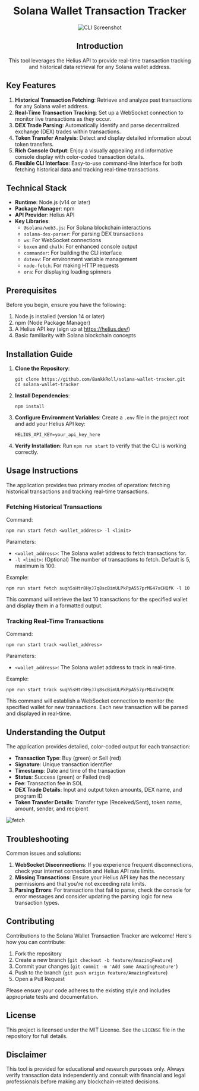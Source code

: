 <div align="center">

<h1>Solana Wallet Transaction Tracker</h1>

<img src="https://github.com/user-attachments/assets/92136b5b-e2b8-4292-9c10-9d49ccac9dc2" alt="CLI Screenshot" style="max-width: 100%;">

<h2>Introduction</h2>

<p style="max-width: 600px; margin: 0 auto;">
This tool leverages the Helius API to provide real-time transaction tracking and historical data retrieval for any Solana wallet address.
</p>

</div>

## Key Features

1. **Historical Transaction Fetching**: Retrieve and analyze past transactions for any Solana wallet address.
2. **Real-Time Transaction Tracking**: Set up a WebSocket connection to monitor live transactions as they occur.
3. **DEX Trade Parsing**: Automatically identify and parse decentralized exchange (DEX) trades within transactions.
4. **Token Transfer Analysis**: Detect and display detailed information about token transfers.
5. **Rich Console Output**: Enjoy a visually appealing and informative console display with color-coded transaction details.
6. **Flexible CLI Interface**: Easy-to-use command-line interface for both fetching historical data and tracking real-time transactions.

## Technical Stack

- **Runtime**: Node.js (v14 or later)
- **Package Manager**: npm
- **API Provider**: Helius API
- **Key Libraries**:
  - `@solana/web3.js`: For Solana blockchain interactions
  - `solana-dex-parser`: For parsing DEX transactions
  - `ws`: For WebSocket connections
  - `boxen` and `chalk`: For enhanced console output
  - `commander`: For building the CLI interface
  - `dotenv`: For environment variable management
  - `node-fetch`: For making HTTP requests
  - `ora`: For displaying loading spinners

## Prerequisites

Before you begin, ensure you have the following:

1. Node.js installed (version 14 or later)
2. npm (Node Package Manager)
3. A Helius API key (sign up at https://helius.dev/)
4. Basic familiarity with Solana blockchain concepts

## Installation Guide

1. **Clone the Repository**:
   ```
   git clone https://github.com/BankkRoll/solana-wallet-tracker.git
   cd solana-wallet-tracker
   ```

2. **Install Dependencies**:
   ```
   npm install
   ```

3. **Configure Environment Variables**:
   Create a `.env` file in the project root and add your Helius API key:
   ```
   HELIUS_API_KEY=your_api_key_here
   ```

4. **Verify Installation**:
   Run `npm run start` to verify that the CLI is working correctly.

## Usage Instructions

The application provides two primary modes of operation: fetching historical transactions and tracking real-time transactions.

### Fetching Historical Transactions

Command:
```
npm run start fetch <wallet_address> -l <limit>
```

Parameters:
- `<wallet_address>`: The Solana wallet address to fetch transactions for.
- `-l <limit>`: (Optional) The number of transactions to fetch. Default is 5, maximum is 100.

Example:
```
npm run start fetch suqh5sHtr8HyJ7q8scBimULPkPpA557prMG47xCHQfK -l 10
```

This command will retrieve the last 10 transactions for the specified wallet and display them in a formatted output.

### Tracking Real-Time Transactions

Command:
```
npm run start track <wallet_address>
```

Parameters:
- `<wallet_address>`: The Solana wallet address to track in real-time.

Example:
```
npm run start track suqh5sHtr8HyJ7q8scBimULPkPpA557prMG47xCHQfK
```

This command will establish a WebSocket connection to monitor the specified wallet for new transactions. Each new transaction will be parsed and displayed in real-time.

## Understanding the Output

The application provides detailed, color-coded output for each transaction:

- **Transaction Type**: Buy (green) or Sell (red)
- **Signature**: Unique transaction identifier
- **Timestamp**: Date and time of the transaction
- **Status**: Success (green) or Failed (red)
- **Fee**: Transaction fee in SOL
- **DEX Trade Details**: Input and output token amounts, DEX name, and program ID
- **Token Transfer Details**: Transfer type (Received/Sent), token name, amount, sender, and recipient

![fetch](https://github.com/user-attachments/assets/a9a04aca-89b1-4514-9244-6fa538919f71)

## Troubleshooting

Common issues and solutions:

1. **WebSocket Disconnections**: If you experience frequent disconnections, check your internet connection and Helius API rate limits.
2. **Missing Transactions**: Ensure your Helius API key has the necessary permissions and that you're not exceeding rate limits.
3. **Parsing Errors**: For transactions that fail to parse, check the console for error messages and consider updating the parsing logic for new transaction types.

## Contributing

Contributions to the Solana Wallet Transaction Tracker are welcome! Here's how you can contribute:

1. Fork the repository
2. Create a new branch (`git checkout -b feature/AmazingFeature`)
3. Commit your changes (`git commit -m 'Add some AmazingFeature'`)
4. Push to the branch (`git push origin feature/AmazingFeature`)
5. Open a Pull Request

Please ensure your code adheres to the existing style and includes appropriate tests and documentation.

## License

This project is licensed under the MIT License. See the `LICENSE` file in the repository for full details.

## Disclaimer

This tool is provided for educational and research purposes only. Always verify transaction data independently and consult with financial and legal professionals before making any blockchain-related decisions.
